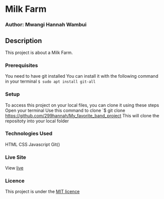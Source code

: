 # Milk Farm
### Author: Mwangi Hannah Wambui
## Description
This project is about a Milk Farm.

### Prerequisites
You need to have git installed
You can install it with the following command in your terminal
`$ sudo apt install git-all`

### Setup
To access this project on your local files, you can clone it using these steps
Open your terminal
Use this command to clone `$ git clone https://github.com/299hannah/My_favorite_band_project
This will clone the repositoty into your local folder

### Technologies Used
 HTML
 CSS
 Javascript
 Git()
### Live Site
View [live](https://299hannah.github.io/milkfarm/)
### Licence
This project is under the [MIT licence](licence)